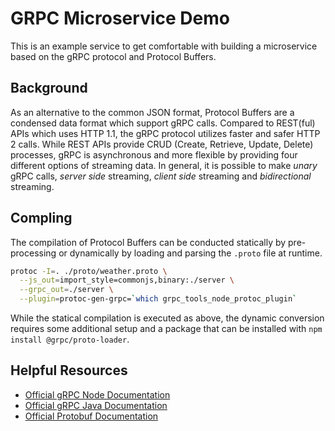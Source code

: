 # GRPC Microservice Demo

This is an example service to get comfortable with building a microservice based on the gRPC protocol and Protocol Buffers.

## Background

As an alternative to the common JSON format, Protocol Buffers are a condensed data format which support gRPC calls. Compared to REST(ful) APIs which uses HTTP 1.1, the gRPC protocol utilizes faster and safer HTTP 2 calls. While REST APIs provide CRUD (Create, Retrieve, Update, Delete) processes, gRPC is asynchronous and more flexible by providing four different options of streaming data. In general, it is possible to make *unary* gRPC calls, *server side* streaming, *client side* streaming and *bidirectional* streaming.

## Compling

The compilation of Protocol Buffers can be conducted statically by pre-processing or dynamically by loading and parsing the `.proto` file at runtime.

```bash
protoc -I=. ./proto/weather.proto \
  --js_out=import_style=commonjs,binary:./server \
  --grpc_out=./server \
  --plugin=protoc-gen-grpc=`which grpc_tools_node_protoc_plugin`
```

While the statical compilation is executed as above, the dynamic conversion requires some additional setup and a package that can be installed with `npm install @grpc/proto-loader`.

## Helpful Resources

- [Official gRPC Node Documentation](https://grpc.io/docs/tutorials/basic/node/)
- [Official gRPC Java Documentation](https://grpc.io/docs/tutorials/basic/java/)
- [Official Protobuf Documentation](https://developers.google.com/protocol-buffers)